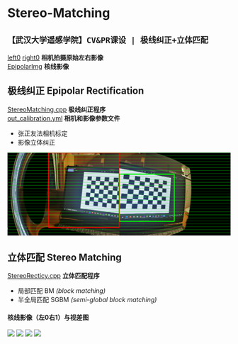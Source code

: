 # Stereo-Matching
## `【武汉大学遥感学院】CV&PR课设 | 极线纠正+立体匹配`

[left0](./left0) [right0](./right0) **相机拍摄原始左右影像**  
[EpipolarImg](./EpipolarImg) **核线影像** 

## 极线纠正 Epipolar Rectification
[StereoMatching.cpp](./StereoMatching.cpp) **极线纠正程序**  
[out_calibration.yml](./out_calibration.yml) **相机和影像参数文件**
- 张正友法相机标定
- 影像立体纠正
<img src="show/epipolar.png" width="600">

## 立体匹配 Stereo Matching
[StereoRecticy.cpp](./StereoMatching.cpp) **立体匹配程序**  
- 局部匹配 BM *(block matching)*
- 半全局匹配 SGBM *(semi-global block matching)*
#### 核线影像（左0右1）与视差图
 <img src="EpipolarImg/10.png" width="300"> <img src="EpipolarImg/11.png" width="300">  <img src="EpipolarImg/10.png" width="600"> <img src="DispImg/1.png" width="300">
 
